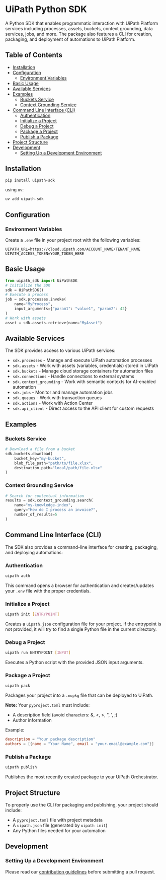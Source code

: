 # UiPath Python SDK

A Python SDK that enables programmatic interaction with UiPath Platform services including processes, assets, buckets, context grounding, data services, jobs, and more. The package also features a CLI for creation, packaging, and deployment of automations to UiPath Platform.

## Table of Contents

- [Installation](#installation)
- [Configuration](#configuration)
  - [Environment Variables](#environment-variables)
- [Basic Usage](#basic-usage)
- [Available Services](#available-services)
- [Examples](#examples)
  - [Buckets Service](#buckets-service)
  - [Context Grounding Service](#context-grounding-service)
- [Command Line Interface (CLI)](#command-line-interface-cli)
  - [Authentication](#authentication)
  - [Initialize a Project](#initialize-a-project)
  - [Debug a Project](#debug-a-project)
  - [Package a Project](#package-a-project)
  - [Publish a Package](#publish-a-package)
- [Project Structure](#project-structure)
- [Development](#development)
  - [Setting Up a Development Environment](#setting-up-a-development-environment)

## Installation

```bash
pip install uipath-sdk
```

using `uv`:

```bash
uv add uipath-sdk
```

## Configuration

### Environment Variables

Create a `.env` file in your project root with the following variables:

```
UIPATH_URL=https://cloud.uipath.com/ACCOUNT_NAME/TENANT_NAME
UIPATH_ACCESS_TOKEN=YOUR_TOKEN_HERE
```

## Basic Usage

```python
from uipath_sdk import UiPathSDK
# Initialize the SDK
sdk = UiPathSDK()
# Execute a process
job = sdk.processes.invoke(
    name="MyProcess",
    input_arguments={"param1": "value1", "param2": 42}
)
# Work with assets
asset = sdk.assets.retrieve(name="MyAsset")
```

## Available Services

The SDK provides access to various UiPath services:
- `sdk.processes` - Manage and execute UiPath automation processes
- `sdk.assets` - Work with assets (variables, credentials) stored in UiPath
- `sdk.buckets` - Manage cloud storage containers for automation files
- `sdk.connections` - Handle connections to external systems
- `sdk.context_grounding` - Work with semantic contexts for AI-enabled automation
- `sdk.jobs` - Monitor and manage automation jobs
- `sdk.queues` - Work with transaction queues
- `sdk.actions` - Work with Action Center
- `sdk.api_client` - Direct access to the API client for custom requests

## Examples

### Buckets Service

```python
# Download a file from a bucket
sdk.buckets.download(
    bucket_key="my-bucket",
    blob_file_path="path/to/file.xlsx",
    destination_path="local/path/file.xlsx"
)
```

### Context Grounding Service

```python
# Search for contextual information
results = sdk.context_grounding.search(
    name="my-knowledge-index",
    query="How do I process an invoice?",
    number_of_results=5
)
```

## Command Line Interface (CLI)

The SDK also provides a command-line interface for creating, packaging, and deploying automations:

### Authentication

```bash
uipath auth
```

This command opens a browser for authentication and creates/updates your `.env` file with the proper credentials.

### Initialize a Project

```bash
uipath init [ENTRYPOINT]
```

Creates a `uipath.json` configuration file for your project. If the entrypoint is not provided, it will try to find a single Python file in the current directory.

### Debug a Project

```bash
uipath run ENTRYPOINT [INPUT]
```

Executes a Python script with the provided JSON input arguments.

### Package a Project

```bash
uipath pack
```

Packages your project into a `.nupkg` file that can be deployed to UiPath.

**Note:** Your `pyproject.toml` must include:
- A description field (avoid characters: &, <, >, ", ', ;)
- Author information

Example:
```toml
description = "Your package description"
authors = [{name = "Your Name", email = "your.email@example.com"}]
```

### Publish a Package

```bash
uipath publish
```

Publishes the most recently created package to your UiPath Orchestrator.

## Project Structure

To properly use the CLI for packaging and publishing, your project should include:
- A `pyproject.toml` file with project metadata
- A `uipath.json` file (generated by `uipath init`)
- Any Python files needed for your automation

## Development

### Setting Up a Development Environment

Please read our [contribution guidelines](CONTRIBUTING.md) before submitting a pull request.

